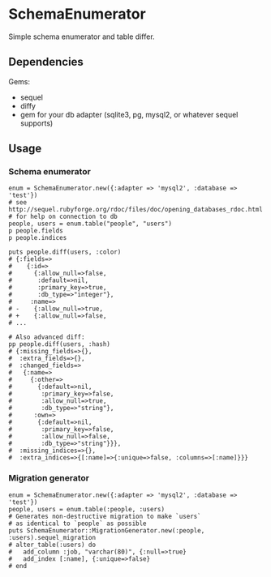 # SchemaEnumerator

Simple schema enumerator and table differ.

## Dependencies

Gems:

* sequel
* diffy
* gem for your db adapter (sqlite3, pg, mysql2, or whatever sequel supports)

## Usage

### Schema enumerator

    enum = SchemaEnumerator.new({:adapter => 'mysql2', :database => 'test'})
    # see http://sequel.rubyforge.org/rdoc/files/doc/opening_databases_rdoc.html
    # for help on connection to db
    people, users = enum.table("people", "users")
    p people.fields
    p people.indices

    puts people.diff(users, :color)
    # {:fields=>
    #    {:id=>
    #      {:allow_null=>false,
    #       :default=>nil,
    #       :primary_key=>true,
    #       :db_type=>"integer"},
    #     :name=>
    # -    {:allow_null=>true,
    # +    {:allow_null=>false,
    # ...

    # Also advanced diff:
    pp people.diff(users, :hash)
    # {:missing_fields=>{},
    #  :extra_fields=>{},
    #  :changed_fields=>
    #   {:name=>
    #     {:other=>
    #       {:default=>nil,
    #        :primary_key=>false,
    #        :allow_null=>true,
    #        :db_type=>"string"},
    #      :own=>
    #       {:default=>nil,
    #        :primary_key=>false,
    #        :allow_null=>false,
    #        :db_type=>"string"}}},
    #  :missing_indices=>{},
    #  :extra_indices=>{[:name]=>{:unique=>false, :columns=>[:name]}}}

### Migration generator

    enum = SchemaEnumerator.new({:adapter => 'mysql2', :database => 'test'})
    people, users = enum.table(:people, :users)
    # Generates non-destructive migration to make `users`
    # as identical to `people` as possible
    puts SchemaEnumerator::MigrationGenerator.new(:people, :users).sequel_migration
    # alter_table(:users) do
    #   add_column :job, "varchar(80)", {:null=>true}
    #   add_index [:name], {:unique=>false}
    # end

